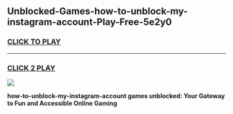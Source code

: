 
## Unblocked-Games-how-to-unblock-my-instagram-account-Play-Free-5e2y0
<h3>
<a href="https://premium76.site?title=how-to-unblock-my-instagram-account&ref=21A">CLICK TO PLAY</a></h3>
<hr>

<h3>
<a href="https://premium76.site?title=how-to-unblock-my-instagram-account&ref=21A">CLICK 2 PLAY</a>
  
</h3>

<a href="https://premium76.site?title=how-to-unblock-my-instagram-account&ref=21A"><img src="https://clearcache.store/games.png"></a>


**how-to-unblock-my-instagram-account games unblocked: Your Gateway to Fun and Accessible Online Gaming**

